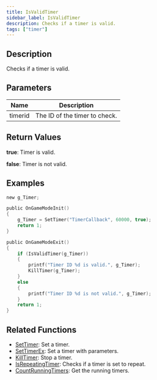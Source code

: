 ```yaml
---
title: IsValidTimer
sidebar_label: IsValidTimer
description: Checks if a timer is valid.
tags: ["timer"]
---
```


<VersionWarn version='omp v1.1.0.2612' />

## Description

Checks if a timer is valid.

## Parameters

| Name    | Description                   |
|---------|-------------------------------|
| timerid | The ID of the timer to check. |

## Return Values

**true**: Timer is valid.

**false**: Timer is not valid.

## Examples

```c
new g_Timer;

public OnGameModeInit()
{
    g_Timer = SetTimer("TimerCallback", 60000, true);
    return 1;
}

public OnGameModeExit()
{
    if (IsValidTimer(g_Timer))
    {
        printf("Timer ID %d is valid.", g_Timer);
        KillTimer(g_Timer);
    }
    else
    {
        printf("Timer ID %d is not valid.", g_Timer);
    }
    return 1;
}
```

## Related Functions

- [SetTimer](SetTimer): Set a timer.
- [SetTimerEx](SetTimerEx): Set a timer with parameters.
- [KillTimer](KillTimer): Stop a timer.
- [IsRepeatingTimer](IsRepeatingTimer): Checks if a timer is set to repeat.
- [CountRunningTimers](CountRunningTimers): Get the running timers.